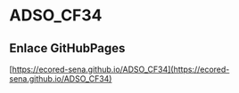 # **ADSO_CF34**

## **Enlace GitHubPages**

[https://ecored-sena.github.io/ADSO_CF34](https://ecored-sena.github.io/ADSO_CF34)

